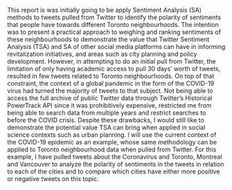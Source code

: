 This report is was initially going to be apply Sentiment Analysis (SA) methods to tweets pulled from Twitter to identify the polarity of sentiments that people have towards different Toronto neighbourhoods. The intention was to present a practical approach to weighing and ranking sentiments of these neighbourhoods to demonstrate the value that Twitter Sentiment Analysis (TSA) and SA of other social media platforms can have in informing revitalization initiatives, and areas such as city planning and policy development.
However, in attempting to do an initial pull from Twitter, the limitation of only having academic access to pull 30 days’ worth of tweets, resulted in few tweets related to Toronto neighbourhoods. On top of that constraint, the context of a global pandemic in the form of the COVID-19 virus  had turned the majority of tweets to that subject. Not being able to access the full archive of public Twitter data through Twitter’s Historical PowerTrack API since it was prohibitively expensive, restricted me from being able to search data from multiple years and restrict searches to before the COVID crisis. 
Despite these drawbacks, I would still like to demonstrate the potential value TSA can bring when applied in social science contexts such as urban planning. I will use the current context of the COVID-19 epidemic as an example, whose same methodology can be applied to Toronto neighbourhood data when pulled from Twitter.
For this example, I have pulled tweets about the Coronavirus and Toronto, Montreal and Vancouver to analyze the polarity of sentiments in the tweets in relation to each of the cities and to compare which cities have either more positive or negative tweets on this topic.
